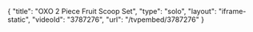 {
    "title": "OXO 2 Piece Fruit Scoop Set",
    "type": "solo",
    "layout": "iframe-static",
    "videoId": "3787276",
    "url": "\/tvpembed\/3787276"
}